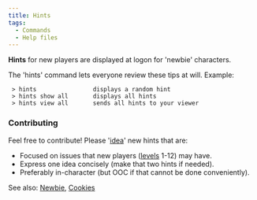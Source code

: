 ```yaml
---
title: Hints
tags:
  - Commands
  - Help files
---
```

**Hints** for new players are displayed at logon for 'newbie'
characters.

The 'hints' command lets everyone review these tips at will. Example:

` > hints                displays a random hint`
` > hints show all       displays all hints`
` > hints view all       sends all hints to your viewer`

### Contributing

Feel free to contribute! Please '[idea](idea "wikilink")' new hints that
are:

- Focused on issues that new players ([levels](level "wikilink") 1-12)
  may have.
- Express one idea concisely (make that two hints if needed).
- Preferably in-character (but OOC if that cannot be done conveniently).

See also: [Newbie](Newbie "wikilink"), [Cookies](Cookies "wikilink")
 